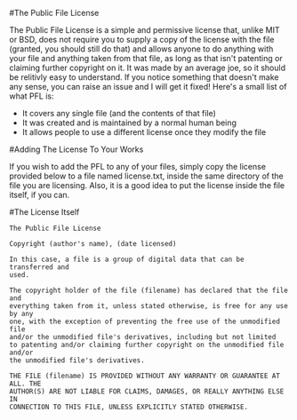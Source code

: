 #The Public File License

The Public File License is a simple and permissive license that, unlike MIT or
BSD, does not require you to supply a copy of the license with the file
(granted, you should still do that) and allows anyone to do anything with your
file and anything taken from that file, as long as that isn't patenting or
claiming further copyright on it. It was made by an average joe, so it should
be relitivly easy to understand. If you notice something that doesn't make any
sense, you can raise an issue and I will get it fixed! Here's a small list of
what PFL is:

 * It covers any single file (and the contents of that file)
 * It was created and is maintained by a normal human being
 * It allows people to use a different license once they modify the file

#Adding The License To Your Works

If you wish to add the PFL to any of your files, simply copy the license
provided below to a file named license.txt, inside the same directory of the
file you are licensing. Also, it is a good idea to put the license inside the
file itself, if you can.

#The License Itself

	The Public File License
	
	Copyright (author's name), (date licensed)
	
	In this case, a file is a group of digital data that can be transferred and
	used.

	The copyright holder of the file (filename) has declared that the file and
	everything taken from it, unless stated otherwise, is free for any use by any
	one, with the exception of preventing the free use of the unmodified file
	and/or the unmodified file's derivatives, including but not limited
	to patenting and/or claiming further copyright on the unmodified file and/or
	the unmodified file's derivatives.
	
	THE FILE (filename) IS PROVIDED WITHOUT ANY WARRANTY OR GUARANTEE AT ALL. THE
	AUTHOR(S) ARE NOT LIABLE FOR CLAIMS, DAMAGES, OR REALLY ANYTHING ELSE IN
	CONNECTION TO THIS FILE, UNLESS EXPLICITLY STATED OTHERWISE.
